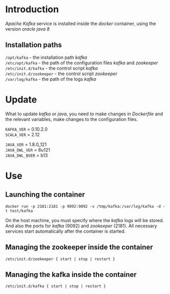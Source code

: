 # Introduction  

*Apache Kafka* service is installed inside the *docker* container, using the version *oracle java 8*  

## Installation paths  

`/opt/kafka` - the installation path *kafka*  
`/etc/opt/kafka` - the path of the configuration files *kafka* and *zookeeper*  
`/etc/init.d/kafka` - the control script *kafka*  
`/etc/init.d/zookeeper` - the control script *zookeeper*  
`/var/log/kafka` - the path of the logs *kafka*  

# Update  

What to update *kafka* or *java*, you need to make changes in *Dockerfile* and the relevant variables, make changes to the configuration files.  

`KAFKA_VER` = 0.10.2.0  
`SCALA_VER` = 2.12  

`JAVA_VER` = 1.8.0_121  
`JAVA_DWL_VER` = 8u121  
`JAVA_DWL_BVER` = b13  

# Use  

## Launching the container  

`docker run -p 2181:2181 -p 9092:9092 -v /tmp/kafka:/var/log/kafka -d -t test/kafka`  

On the host machine, you must specify where the *kafka* logs will be stored. And also the ports for *kafka* (9092) and *zookeeper* (2181). All necessary services start automatically after the container is started.  

## Managing the zookeeper inside the container  
`/etc/init.d/zookeeper { start | stop | restart }`  

## Managing the kafka inside the container  
`/etc/init.d/kafka { start | stop | restart }`  

